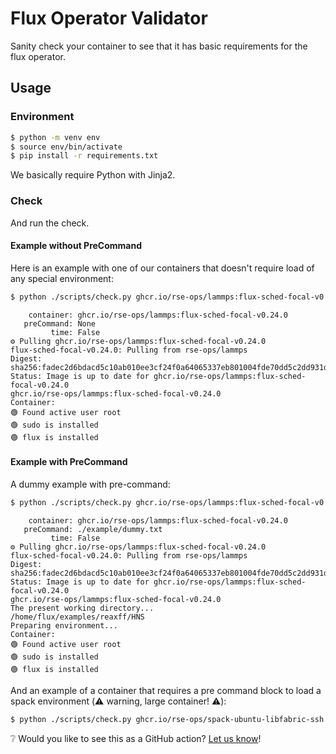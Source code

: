 # Flux Operator Validator

Sanity check your container to see that it has basic requirements for the flux operator.

## Usage

### Environment

```bash
$ python -m venv env
$ source env/bin/activate
$ pip install -r requirements.txt
```

We basically require Python with Jinja2.

### Check

And run the check. 

#### Example without PreCommand

Here is an example with one of our containers that doesn't require load
of any special environment:

```bash
$ python ./scripts/check.py ghcr.io/rse-ops/lammps:flux-sched-focal-v0.24.0
```
```console
    container: ghcr.io/rse-ops/lammps:flux-sched-focal-v0.24.0
   preCommand: None
         time: False
⚙️ Pulling ghcr.io/rse-ops/lammps:flux-sched-focal-v0.24.0
flux-sched-focal-v0.24.0: Pulling from rse-ops/lammps
Digest: sha256:fadec2d6bdacd5c10ab010ee3cf24f0a64065337eb801004fde70dd5c2dd931d
Status: Image is up to date for ghcr.io/rse-ops/lammps:flux-sched-focal-v0.24.0
ghcr.io/rse-ops/lammps:flux-sched-focal-v0.24.0
Container: 
🟢️ Found active user root
🟢️ sudo is installed
🟢️ flux is installed
```

#### Example with PreCommand

A dummy example with pre-command:

```bash
$ python ./scripts/check.py ghcr.io/rse-ops/lammps:flux-sched-focal-v0.24.0 --pre-command ./example/dummy.txt
```
```console
    container: ghcr.io/rse-ops/lammps:flux-sched-focal-v0.24.0
   preCommand: ./example/dummy.txt
         time: False
⚙️ Pulling ghcr.io/rse-ops/lammps:flux-sched-focal-v0.24.0
flux-sched-focal-v0.24.0: Pulling from rse-ops/lammps
Digest: sha256:fadec2d6bdacd5c10ab010ee3cf24f0a64065337eb801004fde70dd5c2dd931d
Status: Image is up to date for ghcr.io/rse-ops/lammps:flux-sched-focal-v0.24.0
ghcr.io/rse-ops/lammps:flux-sched-focal-v0.24.0
The present working directory...
/home/flux/examples/reaxff/HNS
Preparing environment...
Container: 
🟢️ Found active user root
🟢️ sudo is installed
🟢️ flux is installed
```

And an example of a container that requires a pre command block to load a spack environment (⚠️ warning, large container! ⚠️):

```bash
$ python ./scripts/check.py ghcr.io/rse-ops/spack-ubuntu-libfabric-ssh:ubuntu-20.04 --pre-command ./example/preCommand.txt
```

❔️ Would you like to see this as a GitHub action? [Let us know](https://github.com/converged-computing/flux-operator-validator/issues)!